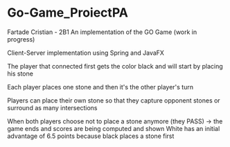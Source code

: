 # Go-Game_ProiectPA
Fartade Cristian - 2B1
An implementation of the GO Game (work in progress)

Client-Server implementation using Spring and JavaFX

The player that connected first gets the color black and will start by placing his stone

Each player places one stone and then it's the other player's turn

Players can place their own stone so that they capture opponent stones or surround as many intersections

When both players choose not to place a stone anymore (they PASS) -> the game ends and scores are being computed and shown
White has an initial advantage of 6.5 points because black places a stone first



